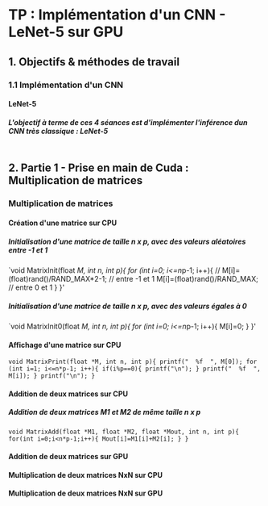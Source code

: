 # TP : Implémentation d'un CNN  - LeNet-5 sur GPU

## 1. Objectifs & méthodes de travail 

### 1.1 Implémentation d'un CNN

#### LeNet-5

##### L'objectif à terme de ces 4 séances est d'implémenter l'inférence dun CNN très classique : LeNet-5

<a href="https://zupimages.net/viewer.php?id=22/02/cqff.png"><img src="https://zupimages.net/up/22/02/cqff.png" alt="" /></a>

## 2. Partie 1 - Prise en main de Cuda : Multiplication de matrices

### Multiplication de matrices

#### Création d'une matrice sur CPU
##### Initialisation d'une matrice de taille n x p, avec des valeurs aléatoires entre -1 et 1
`void MatrixInit(float *M, int n, int p){
    for (int i=0; i<=n*p-1; i++){
        // M[i]=(float)rand()/RAND_MAX*2-1; // entre -1 et 1
        M[i]=(float)rand()/RAND_MAX; // entre 0 et 1
    }
}'

##### Initialisation d'une matrice de taille n x p, avec des valeurs égales à 0
`void MatrixInit0(float *M, int n, int p){
    for (int i=0; i<=n*p-1; i++){
        M[i]=0;
    }
}'

#### Affichage d'une matrice sur CPU
`void MatrixPrint(float *M, int n, int p){
    printf("  %f  ", M[0]);
    for (int i=1; i<=n*p-1; i++){
        if(i%p==0){
            printf("\n");
        }
        printf("  %f  ", M[i]);
    }
    printf("\n");
}`

#### Addition de deux matrices sur CPU
##### Addition de deux matrices M1 et M2 de même taille n x p
`void MatrixAdd(float *M1, float *M2, float *Mout, int n, int p){
    for(int i=0;i<n*p-1;i++){
        Mout[i]=M1[i]+M2[i];
    }
}
`

#### Addition de deux matrices sur GPU


#### Multiplication de deux matrices NxN sur CPU


#### Multiplication de deux matrices NxN sur GPU

